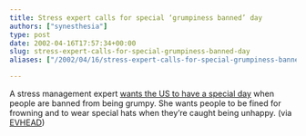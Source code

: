 ```yaml
---
title: Stress expert calls for special ‘grumpiness banned’ day
authors: ["synesthesia"]
type: post
date: 2002-04-16T17:57:34+00:00
slug: stress-expert-calls-for-special-grumpiness-banned-day 
aliases: ["/2002/04/16/stress-expert-calls-for-special-grumpiness-banned-day"]

---
```

A stress management expert <a href="https://www.ananova.com/news/story/sm_567545.html?menu=news.quirkies" target="_blank">wants the US to have a special day</a> when people are banned from being grumpy. She wants people to be fined for frowning and to wear special hats when they&#8217;re caught being unhappy. (via <a href="https://www.evhead.com/" target="_blank">EVHEAD</a>)